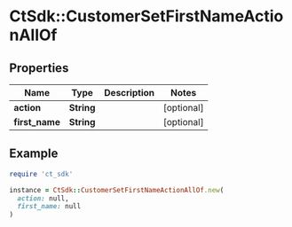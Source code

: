 # CtSdk::CustomerSetFirstNameActionAllOf

## Properties

| Name | Type | Description | Notes |
| ---- | ---- | ----------- | ----- |
| **action** | **String** |  | [optional] |
| **first_name** | **String** |  | [optional] |

## Example

```ruby
require 'ct_sdk'

instance = CtSdk::CustomerSetFirstNameActionAllOf.new(
  action: null,
  first_name: null
)
```

